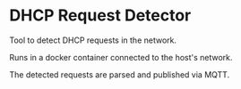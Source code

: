# DHCP Request Detector

Tool to detect DHCP requests in the network.

Runs in a docker container connected to the host's network.

The detected requests are parsed and published via MQTT.

